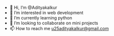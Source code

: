 - 👋 Hi, I’m @Adityakalkur
- 👀 I’m interested in web development 
- 🌱 I’m currently learning python
- 💞️ I’m looking to collaborate on mini projects
- 📫 How to reach me u25adityakalkur@gmail.com

<!---
Adityakalkur/Adityakalkur is a ✨ special ✨ repository because its `README.md` (this file) appears on your GitHub profile.
You can click the Preview link to take a look at your changes.
--->
